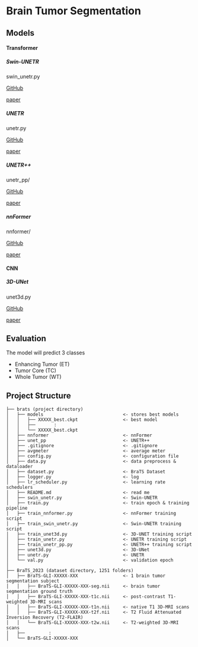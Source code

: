 # Brain Tumor Segmentation

## Models
#### Transformer
##### Swin-UNETR
swin_unetr.py

[GitHub](https://github.com/Project-MONAI/MONAI/blob/dev/monai/networks/nets/swin_unetr.py)

[paper](https://arxiv.org/abs/2201.01266)

##### UNETR
unetr.py

[GitHub](https://github.com/Project-MONAI/MONAI/blob/dev/monai/networks/nets/unetr.py)

[paper](https://arxiv.org/abs/2103.10504)

##### UNETR++
unetr_pp/

[GitHub](https://github.com/Amshaker/unetr_plus_plus)

[paper](https://arxiv.org/abs/2212.04497)

##### nnFormer
nnformer/

[GitHub](https://github.com/282857341/nnFormer)

[paper](https://arxiv.org/abs/2109.03201)

#### CNN
##### 3D-UNet
unet3d.py

[GitHub](https://github.com/NVIDIA/DeepLearningExamples/tree/master/PyTorch/Segmentation/nnUNet)

[paper](https://arxiv.org/abs/2110.03352)


## Evaluation
The model will predict 3 classes
- Enhancing Tumor (ET)
- Tumor Core (TC)
- Whole Tumor (WT)

## Project Structure
```
├── brats (project directory)
│   ├── models                              <- stores best models
│   │   ├── XXXXX_best.ckpt                 <- best model
│   │   ├──       :
│   │   └── XXXXX_best.ckpt
│   ├── nnformer                            <- nnFormer
│   ├── unet_pp                             <- UNETR++
│   ├── .gitignore                          <- .gitignore
│   ├── avgmeter                            <- average meter
│   ├── config.py                           <- configuration file
│   ├── data.py                             <- data preprocess & dataloader
│   ├── dataset.py                          <- BraTS Dataset
│   ├── logger.py                           <- log
│   ├── lr_scheduler.py                     <- learning rate schedulers
│   ├── README.md                           <- read me
│   ├── swin_unetr.py                       <- Swin-UNETR
│   ├── train.py                            <- train epoch & training pipeline
│   ├── train_nnformer.py                   <- nnFormer training script
│   ├── train_swin_unetr.py                 <- Swin-UNETR training script
│   ├── train_unet3d.py                     <- 3D-UNET training script
│   ├── train_unetr.py                      <- UNETR training script
│   ├── train_unetr_pp.py                   <- UNETR++ training script
│   ├── unet3d.py                           <- 3D-UNet
│   ├── unetr.py                            <- UNETR
│   └── val.py                              <- validation epoch
│
├── BraTS_2023 (dataset directory, 1251 folders)
│   ├── BraTS-GLI-XXXXX-XXX                 <- 1 brain tumor segmentation subject
│   │   ├── BraTS-GLI-XXXXX-XXX-seg.nii     <- brain tumor segmentation ground truth
│   │   ├── BraTS-GLI-XXXXX-XXX-t1c.nii     <- post-contrast T1-weighted 3D-MRI scans
│   │   ├── BraTS-GLI-XXXXX-XXX-t1n.nii     <- native T1 3D-MRI scans
│   │   ├── BraTS-GLI-XXXXX-XXX-t2f.nii     <- T2 Fluid Attenuated Inversion Recovery (T2-FLAIR)
│   │   └── BraTS-GLI-XXXXX-XXX-t2w.nii     <- T2-weighted 3D-MRI scans
│   ├──         :
│   └── BraTS-GLI-XXXXX-XXX
```